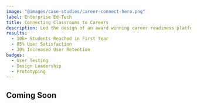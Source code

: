 ```yaml
---
image: "@images/case-studies/career-connect-hero.png"
label: Enterprise Ed-Tech
title: Connecting Classrooms to Careers
description: Led the design of an award winning career readiness platform that enables industry professionals to connect directly with students in classrooms.
results:
  - 10k+ Students Reached in First Year
  - 85% User Satisfaction
  - 30% Increased User Retention
badges:
  - User Testing
  - Design Leadership
  - Prototyping
---
```


## Coming Soon
